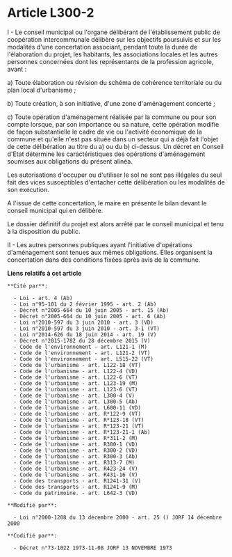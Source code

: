 # Article L300-2

I - Le conseil municipal ou l'organe délibérant de l'établissement public de coopération intercommunale délibère sur les
objectifs poursuivis et sur les modalités d'une concertation associant, pendant toute la durée de l'élaboration du projet,
les habitants, les associations locales et les autres personnes concernées dont les représentants de la profession agricole,
avant :

a) Toute élaboration ou révision du schéma de cohérence territoriale ou du plan local d'urbanisme ;

b) Toute création, à son initiative, d'une zone d'aménagement concerté ;

c) Toute opération d'aménagement réalisée par la commune ou pour son compte lorsque, par son importance ou sa nature, cette
opération modifie de façon substantielle le cadre de vie ou l'activité économique de la commune et qu'elle n'est pas située
dans un secteur qui a déjà fait l'objet de cette délibération au titre du a) ou du b) ci-dessus. Un décret en Conseil d'Etat
détermine les caractéristiques des opérations d'aménagement soumises aux obligations du présent alinéa.

Les autorisations d'occuper ou d'utiliser le sol ne sont pas illégales du seul fait des vices susceptibles d'entacher cette
délibération ou les modalités de son exécution.

A l'issue de cette concertation, le maire en présente le bilan devant le conseil municipal qui en délibère.

Le dossier définitif du projet est alors arrêté par le conseil municipal et tenu à la disposition du public.

II - Les autres personnes publiques ayant l'initiative d'opérations d'aménagement sont tenues aux mêmes obligations. Elles
organisent la concertation dans des conditions fixées après avis de la commune.

**Liens relatifs à cet article**

	**Cité par**:

	  - Loi - art. 4 (Ab)
	  - Loi n°95-101 du 2 février 1995 - art. 2 (Ab)
	  - Décret n°2005-664 du 10 juin 2005 - art. 15 (Ab)
	  - Décret n°2005-664 du 10 juin 2005 - art. 6 (Ab)
	  - Loi n°2010-597 du 3 juin 2010 - art. 3 (VD)
	  - Loi n°2010-597 du 3 juin 2010 - art. 3-1 (VT)
	  - Loi n°2014-626 du 18 juin 2014 - art. 19 (V)
	  - Décret n°2015-1782 du 28 décembre 2015 (V)
	  - Code de l'environnement - art. L121-1 (M)
	  - Code de l'environnement - art. L121-2 (VT)
	  - Code de l'environnement - art. L515-22 (VT)
	  - Code de l'urbanisme - art. L122-18 (VT)
	  - Code de l'urbanisme - art. L122-4 (VD)
	  - Code de l'urbanisme - art. L122-6 (VT)
	  - Code de l'urbanisme - art. L123-19 (M)
	  - Code de l'urbanisme - art. L123-6 (VT)
	  - Code de l'urbanisme - art. L300-4 (V)
	  - Code de l'urbanisme - art. L300-5 (Ab)
	  - Code de l'urbanisme - art. L600-11 (VD)
	  - Code de l'urbanisme - art. R*122-9 (VT)
	  - Code de l'urbanisme - art. R*123-18 (VT)
	  - Code de l'urbanisme - art. R*123-21 (VT)
	  - Code de l'urbanisme - art. R*123-21-1 (Ab)
	  - Code de l'urbanisme - art. R*311-2 (M)
	  - Code de l'urbanisme - art. R300-1 (VD)
	  - Code de l'urbanisme - art. R300-2 (VD)
	  - Code de l'urbanisme - art. R300-3 (Ab)
	  - Code de l'urbanisme - art. R313-7 (M)
	  - Code de l'urbanisme - art. R423-24 (V)
	  - Code de l'urbanisme - art. R431-16 (V)
	  - Code des transports - art. R1241-31 (V)
	  - Code des transports - art. R1241-9 (M)
	  - Code du patrimoine. - art. L642-3 (VD)

	**Modifié par**:

	  - Loi n°2000-1208 du 13 décembre 2000 - art. 25 () JORF 14 décembre 2000

	**Codifié par**:

	  - Décret n°73-1022 1973-11-08 JORF 13 NOVEMBRE 1973
